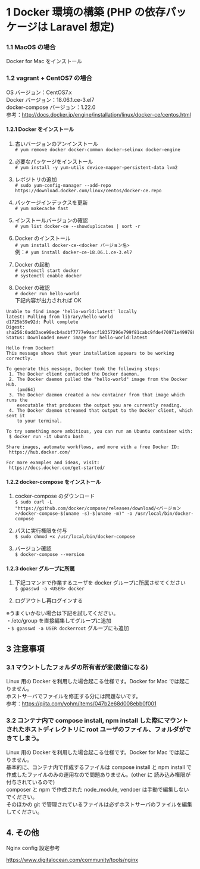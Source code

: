 # 1 Docker 環境の構築 (PHP の依存パッケージは Laravel 想定)
### 1.1 MacOS の場合
Docker for Mac をインストール

### 1.2 vagrant + CentOS7 の場合
OS バージョン：CentOS7.x  
Docker バージョン：18.06.1.ce-3.el7  
docker-compose バージョン：1.22.0  
参考：http://docs.docker.jp/engine/installation/linux/docker-ce/centos.html


#### 1.2.1 Docker をインストール
1. 古いバージョンのアンインストール  
`# yum remove docker docker-common docker-selinux docker-engine`  

2. 必要なパッケージをインストール  
`# yum install -y yum-utils device-mapper-persistent-data lvm2`

3. レポジトリの追加  
`# sudo yum-config-manager --add-repo https://download.docker.com/linux/centos/docker-ce.repo`

4. パッケージインデックスを更新  
`# yum makecache fast`  

5. インストールバージョンの確認  
`# yum list docker-ce --showduplicates | sort -r`

6. Docker のインストール  
`# yum install docker-ce-<docker バージョン名>`  
例：`# yum install docker-ce-18.06.1.ce-3.el7`

7. Docker の起動  
`# systemctl start docker`  
`# systemctl enable docker`

8. Docker の確認  
`# docker run hello-world`  
下記内容が出力されれば OK  

```
Unable to find image 'hello-world:latest' locally
latest: Pulling from library/hello-world
d1725b59e92d: Pull complete
Digest: sha256:0add3ace90ecb4adbf7777e9aacf18357296e799f81cabc9fde470971e499788
Status: Downloaded newer image for hello-world:latest
 
Hello from Docker!
This message shows that your installation appears to be working correctly.
 
To generate this message, Docker took the following steps:
 1. The Docker client contacted the Docker daemon.
 2. The Docker daemon pulled the "hello-world" image from the Docker Hub.
    (amd64)
 3. The Docker daemon created a new container from that image which runs the
    executable that produces the output you are currently reading.
 4. The Docker daemon streamed that output to the Docker client, which sent it
    to your terminal.
 
To try something more ambitious, you can run an Ubuntu container with:
 $ docker run -it ubuntu bash
 
Share images, automate workflows, and more with a free Docker ID:
 https://hub.docker.com/
 
For more examples and ideas, visit:
 https://docs.docker.com/get-started/

```

#### 1.2.2 docker-compose をインストール
1. cocker-compose のダウンロード  
`$ sudo curl -L "https://github.com/docker/compose/releases/download/<バージョン>/docker-compose-$(uname -s)-$(uname -m)" -o /usr/local/bin/docker-compose`

2. パスに実行権限を付与  
`$ sudo chmod +x /usr/local/bin/docker-compose`

3. バージョン確認  
`$ docker-compose --version`


#### 1.2.3 docker グループに所属
1. 下記コマンドで作業するユーザを docker グループに所属させてください  
`$ gpasswd -a <USER> docker`  

2. ログアウトし再ログインする  

※うまくいかない場合は下記を試してください。  
・/etc/group を直接編集してグループに追加  
・`$ gpasswd -a USER dockerroot` グループにも追加



## 3 注意事項
### 3.1 マウントしたフォルダの所有者が変(数値になる)
Linux 用の Docker を利用した場合起こる仕様です。Docker for Mac では起こりません。  
ホストサーバでファイルを修正する分には問題ないです。  
参考：https://qiita.com/yohm/items/047b2e68d008ebb0f001

### 3.2 コンテナ内で compose install, npm install した際にマウントされたホストディレクトリに root ユーザのファイル、フォルダができてしまう。
Linux 用の Docker を利用した場合起こる仕様です。Docker for Mac では起こりません。  
基本的に、コンテナ内で作成するファイルは compose install と npm install で作成したファイルのみの運用なので問題ありません。(other に 読み込み権限が付与されているので)  
composer と npm で作成された node_module, vendoer は手動で編集しないでください。  
そのほかの git で管理されているファイルは必ずホストサーバのファイルを編集してください。

## 4. その他
Nginx config 設定参考

https://www.digitalocean.com/community/tools/nginx


